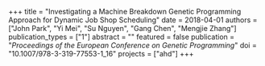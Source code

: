 +++
title = "Investigating a Machine Breakdown Genetic Programming Approach for Dynamic Job Shop Scheduling"
date = 2018-04-01
authors = ["John Park", "Yi Mei", "Su Nguyen", "Gang Chen", "Mengjie Zhang"]
publication_types = ["1"]
abstract = ""
featured = false
publication = "*Proceedings of the European Conference on Genetic Programming*"
doi = "10.1007/978-3-319-77553-1_16"
projects = ["ahd"]
+++

